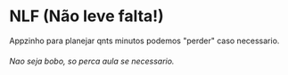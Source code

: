 # NLF (Não leve falta!)

Appzinho para planejar qnts minutos podemos "perder" caso necessario.

###### Nao seja bobo, so perca aula se necessario.
